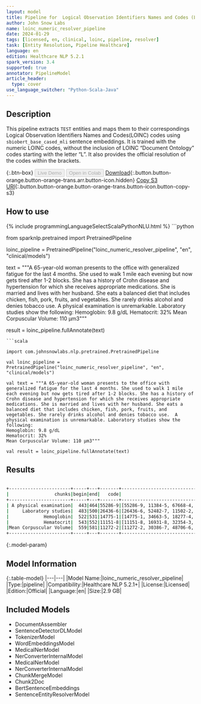 ```yaml
---
layout: model
title: Pipeline for  Logical Observation Identifiers Names and Codes (LOINC)
author: John Snow Labs
name: loinc_numeric_resolver_pipeline
date: 2024-01-29
tags: [licensed, en, clinical, loinc, pipeline, resolver]
task: [Entity Resolution, Pipeline Healthcare]
language: en
edition: Healthcare NLP 5.2.1
spark_version: 3.4
supported: true
annotator: PipelineModel
article_header:
  type: cover
use_language_switcher: "Python-Scala-Java"
---
```


## Description

This pipeline extracts `TEST` entities and maps them to their correspondings Logical Observation Identifiers Names and Codes(LOINC) codes using `sbiobert_base_cased_mli` sentence embeddings. It is trained with the numeric LOINC codes, without the inclusion of LOINC “Document Ontology” codes starting with the letter “L”. It also provides the official resolution of the codes within the brackets.

{:.btn-box}
<button class="button button-orange" disabled>Live Demo</button>
<button class="button button-orange" disabled>Open in Colab</button>
[Download](https://s3.amazonaws.com/auxdata.johnsnowlabs.com/clinical/models/loinc_numeric_resolver_pipeline_en_5.2.1_3.4_1706534086697.zip){:.button.button-orange.button-orange-trans.arr.button-icon.hidden}
[Copy S3 URI](s3://auxdata.johnsnowlabs.com/clinical/models/loinc_numeric_resolver_pipeline_en_5.2.1_3.4_1706534086697.zip){:.button.button-orange.button-orange-trans.button-icon.button-copy-s3}

## How to use



<div class="tabs-box" markdown="1">
{% include programmingLanguageSelectScalaPythonNLU.html %}
```python

from sparknlp.pretrained import PretrainedPipeline

loinc_pipeline = PretrainedPipeline("loinc_numeric_resolver_pipeline", "en", "clinical/models")

text = """A 65-year-old woman presents to the office with generalized fatigue for the last 4 months. She used to walk 1 mile each evening but now gets tired after 1-2 blocks. She has a history of Crohn disease and hypertension for which she receives appropriate medications. She is married and lives with her husband. She eats a balanced diet that includes chicken, fish, pork, fruits, and vegetables. She rarely drinks alcohol and denies tobacco use.  A physical examination is unremarkable. Laboratory studies show the following:
Hemoglobin: 9.8 g/dL
Hematocrit: 32%
Mean Corpuscular Volume: 110 μm3"""

result = loinc_pipeline.fullAnnotate(text)

```
```scala

import com.johnsnowlabs.nlp.pretrained.PretrainedPipeline

val loinc_pipeline = PretrainedPipeline("loinc_numeric_resolver_pipeline", "en", "clinical/models")

val text = """A 65-year-old woman presents to the office with generalized fatigue for the last 4 months. She used to walk 1 mile each evening but now gets tired after 1-2 blocks. She has a history of Crohn disease and hypertension for which she receives appropriate medications. She is married and lives with her husband. She eats a balanced diet that includes chicken, fish, pork, fruits, and vegetables. She rarely drinks alcohol and denies tobacco use.  A physical examination is unremarkable. Laboratory studies show the following:
Hemoglobin: 9.8 g/dL
Hematocrit: 32%
Mean Corpuscular Volume: 110 μm3"""

val result = loinc_pipeline.fullAnnotate(text)

```
</div>

## Results

```bash

+-----------------------+-----+---+-------+-----------------------------------------------------------------+-----------------------------------------------------------------+-----------------------------------------------------------------+
|                 chunks|begin|end|   code|                                                        all_codes|                                                      resolutions|                                                    all_distances|
+-----------------------+-----+---+-------+-----------------------------------------------------------------+-----------------------------------------------------------------+-----------------------------------------------------------------+
| A physical examination|  443|464|55286-9|[55286-9, 11384-5, 67668-4, 100223-7, 29545-1, 79897-5, 32427-...|[Physical examination by body areas [Physical examination by b...|[0.0704, 0.0913, 0.0908, 0.0910, 0.0961, 0.1091, 0.1114, 0.111...|
|     Laboratory studies|  483|500|26436-6|[26436-6, 52482-7, 11502-2, 34075-2, 68989-3, 89756-1, 89763-7...|[Laboratory studies [Laboratory studies], Laboratory [Laborato...|[0.0000, 0.0648, 0.0748, 0.1057, 0.1051, 0.1096, 0.1128, 0.120...|
|             Hemoglobin|  522|531|14775-1|[14775-1, 34663-5, 18277-4, 10346-5, 53224-2, 40546-4, 4593-0,...|[Hemoglobin [Hemoglobin], Hemoglobin S [Hemoglobin S], Hemoglo...|[0.0000, 0.0199, 0.0234, 0.0242, 0.0304, 0.0338, 0.0373, 0.044...|
|             Hematocrit|  543|552|11151-8|[11151-8, 16931-8, 32354-3, 20570-8, 11153-4, 39227-4, 42908-4...|[Hematocrit [Hematocrit], Hematocrit/Hemoglobin [Hematocrit/He...|[0.0000, 0.0506, 0.0590, 0.0625, 0.0675, 0.0740, 0.1035, 0.101...|
|Mean Corpuscular Volume|  559|581|11272-2|[11272-2, 30386-7, 48706-6, 30899-9, 51641-9, 33878-0, 11666-5...|[Erythrocyte mean corpuscular volume [Erythrocyte mean corpusc...|[0.0857, 0.1056, 0.1270, 0.1213, 0.1289, 0.1257, 0.1352, 0.142...|
+-----------------------+-----+---+-------+-----------------------------------------------------------------+-----------------------------------------------------------------+-----------------------------------------------------------------+

```

{:.model-param}
## Model Information

{:.table-model}
|---|---|
|Model Name:|loinc_numeric_resolver_pipeline|
|Type:|pipeline|
|Compatibility:|Healthcare NLP 5.2.1+|
|License:|Licensed|
|Edition:|Official|
|Language:|en|
|Size:|2.9 GB|

## Included Models

- DocumentAssembler
- SentenceDetectorDLModel
- TokenizerModel
- WordEmbeddingsModel
- MedicalNerModel
- NerConverterInternalModel
- MedicalNerModel
- NerConverterInternalModel
- ChunkMergeModel
- Chunk2Doc
- BertSentenceEmbeddings
- SentenceEntityResolverModel